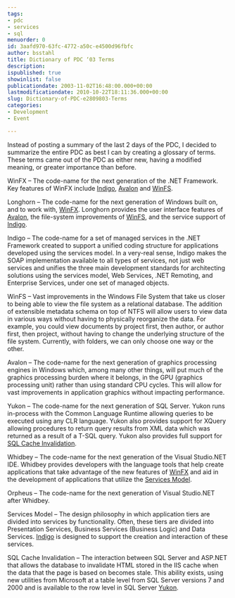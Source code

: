 ```yaml
---
tags:
- pdc
- services
- sql
menuorder: 0
id: 3aafd970-63fc-4772-a50c-e4500d96fbfc
author: bsstahl
title: Dictionary of PDC ‘03 Terms
description: 
ispublished: true
showinlist: false
publicationdate: 2003-11-02T16:48:00.000+00:00
lastmodificationdate: 2010-10-22T18:11:36.000+00:00
slug: Dictionary-of-PDC-e2809803-Terms
categories:
- Development
- Event

---
```

Instead of posting a summary of the last 2 days of the PDC, I decided to summarize the entire PDC as best I can by creating a glossary of terms. These terms came out of the PDC as either new, having a modified meaning, or greater importance than before.   
  
  
WinFX – The code-name for the next generation of the .NET Framework. Key features of WinFX include [Indigo](http://74.125.95.132/search?q=cache:8hANgX_2q08J:www.cognitiveinheritance.com/%3Ftag%3D/pdc+site:cognitiveinheritance.com&amp;hl=en&amp;ct=clnk&amp;cd=38&amp;gl=us#Indigo), [Avalon](http://74.125.95.132/search?q=cache:8hANgX_2q08J:www.cognitiveinheritance.com/%3Ftag%3D/pdc+site:cognitiveinheritance.com&amp;hl=en&amp;ct=clnk&amp;cd=38&amp;gl=us#Avalon) and [WinFS](http://74.125.95.132/search?q=cache:8hANgX_2q08J:www.cognitiveinheritance.com/%3Ftag%3D/pdc+site:cognitiveinheritance.com&amp;hl=en&amp;ct=clnk&amp;cd=38&amp;gl=us#WinFS).   
  
 Longhorn – The code-name for the next generation of Windows built on, and to work with, [WinFX](http://74.125.95.132/search?q=cache:8hANgX_2q08J:www.cognitiveinheritance.com/%3Ftag%3D/pdc+site:cognitiveinheritance.com&amp;hl=en&amp;ct=clnk&amp;cd=38&amp;gl=us#WinFX). Longhorn provides the user interface features of [Avalon](http://74.125.95.132/search?q=cache:8hANgX_2q08J:www.cognitiveinheritance.com/%3Ftag%3D/pdc+site:cognitiveinheritance.com&amp;hl=en&amp;ct=clnk&amp;cd=38&amp;gl=us#Avalon), the file-system improvements of [WinFS](http://74.125.95.132/search?q=cache:8hANgX_2q08J:www.cognitiveinheritance.com/%3Ftag%3D/pdc+site:cognitiveinheritance.com&amp;hl=en&amp;ct=clnk&amp;cd=38&amp;gl=us#WinFS), and the service support of [Indigo](http://74.125.95.132/search?q=cache:8hANgX_2q08J:www.cognitiveinheritance.com/%3Ftag%3D/pdc+site:cognitiveinheritance.com&amp;hl=en&amp;ct=clnk&amp;cd=38&amp;gl=us#Indigo).   
  
Indigo – The code-name for a set of managed services in the .NET Framework created to support a unified coding structure for applications developed using the services model. In a very-real sense, Indigo makes the SOAP implementation available to all types of services, not just web services and unifies the three main development standards for architecting solutions using the services model, Web Services, .NET Remoting, and Enterprise Services, under one set of managed objects.   
  
WinFS – Vast improvements in the Windows File System that take us closer to being able to view the file system as a relational database. The addition of extensible metadata schema on top of NTFS will allow users to view data in various ways without having to physically reorganize the data. For example, you could view documents by project first, then author, or author first, then project, without having to change the underlying structure of the file system. Currently, with folders, we can only choose one way or the other.   
  
Avalon – The code-name for the next generation of graphics processing engines in Windows which, among many other things, will put much of the graphics processing burden where it belongs, in the GPU (graphics processing unit) rather than using standard CPU cycles. This will allow for vast improvements in application graphics without impacting performance.   
  
Yukon – The code-name for the next generation of SQL Server. Yukon runs in-process with the Common Language Runtime allowing queries to be executed using any CLR language. Yukon also provides support for XQuery allowing procedures to return query results from XML data which was returned as a result of a T-SQL query. Yukon also provides full support for [SQL Cache Invalidation](http://74.125.95.132/search?q=cache:8hANgX_2q08J:www.cognitiveinheritance.com/%3Ftag%3D/pdc+site:cognitiveinheritance.com&amp;hl=en&amp;ct=clnk&amp;cd=38&amp;gl=us#SQLCacheInvalidation).   
  
Whidbey – The code-name for the next generation of the Visual Studio.NET IDE. Whidbey provides developers with the language tools that help create applications that take advantage of the new features of [WinFX](http://74.125.95.132/search?q=cache:8hANgX_2q08J:www.cognitiveinheritance.com/%3Ftag%3D/pdc+site:cognitiveinheritance.com&amp;hl=en&amp;ct=clnk&amp;cd=38&amp;gl=us#WinFX) and aid in the development of applications that utilize the [Services Model](http://74.125.95.132/search?q=cache:8hANgX_2q08J:www.cognitiveinheritance.com/%3Ftag%3D/pdc+site:cognitiveinheritance.com&amp;hl=en&amp;ct=clnk&amp;cd=38&amp;gl=us#ServicesModel).   
  
Orpheus – The code-name for the next generation of Visual Studio.NET after Whidbey.   
  
Services Model – The design philosophy in which application tiers are divided into services by functionality. Often, these tiers are divided into Presentation Services, Business Services (Business Logic) and Data Services. [Indigo](http://74.125.95.132/search?q=cache:8hANgX_2q08J:www.cognitiveinheritance.com/%3Ftag%3D/pdc+site:cognitiveinheritance.com&amp;hl=en&amp;ct=clnk&amp;cd=38&amp;gl=us#Indigo) is designed to support the creation and interaction of these services.   
  
SQL Cache Invalidation – The interaction between SQL Server and ASP.NET that allows the database to invalidate HTML stored in the IIS cache when the data that the page is based on becomes stale. This ability exists, using new utilities from Microsoft at a table level from SQL Server versions 7 and 2000 and is available to the row level in SQL Server [Yukon](http://74.125.95.132/search?q=cache:8hANgX_2q08J:www.cognitiveinheritance.com/%3Ftag%3D/pdc+site:cognitiveinheritance.com&amp;hl=en&amp;ct=clnk&amp;cd=38&amp;gl=us#Yukon).